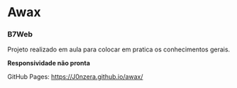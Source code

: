# Awax
<h3><b>B7Web</b></h3>

Projeto realizado em aula para colocar em pratica os conhecimentos gerais.

**Responsividade não pronta**

GitHub Pages: https://J0nzera.github.io/awax/
